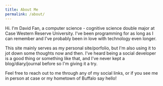 ```yaml
---
title: About Me
permalink: /about/
---
```


Hi. I'm David Fan, a computer science - cognitive science double major at Case Western Reserve University. I've been programming for as long as I can remember and I've probably been in love with technology even longer.

This site mainly serves as my personal site/porfolio, but I'm also using it to jot down some thoughts now and then. I've heard being a social developer is a good thing or something like that, and I've never kept a blog/diary/journal before so I'm giving it a try.

Feel free to reach out to me through any of my social links, or if you see me in person at case or my hometown of Buffalo say hello!
